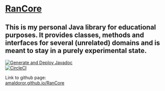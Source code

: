 ﻿# <u>RanCore</u>

This is my personal Java library for educational purposes.
It provides classes, methods and interfaces for several (unrelated) domains
and is meant to stay in a purely experimental state.
---

[![Generate and Deploy Javadoc](https://github.com/amaldoror/RanCore/actions/workflows/javadoc.yml/badge.svg)](https://github.com/amaldoror/RanCore/actions/workflows/javadoc.yml) <br>
[![CircleCI](https://circleci.com/gh/amaldoror/rancore.svg?style=shield)](https://circleci.com/gh/amaldoror/RanCore)


Link to github page:<br>
<a href="https://amaldoror.github.io/RanCore/index.html">amaldoror.github.io/RanCore</a>
